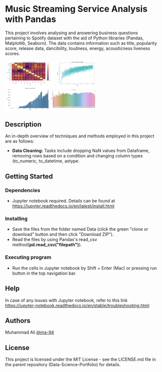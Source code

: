 # Music Streaming Service Analysis with Pandas

This project involves analysing and answering business questions pertaining to Spotify dataset with the aid of Python libraries (Pandas, Matplotlib, Seaborn). The data contains information such as title, popularity score, release data, dancibility, loudness, energy, acousticness liveness scores.


<img
  src="https://github.com/ma-94/Data-Science-Portfolio/blob/main/Music%20Streaming%20Service%20EDA/Poster.png"
  alt="Alt text"
  title="Data Visualisation"
  style="display: inline-block; margin: 0 auto; max-width: 300px">


## Description

An in-depth overview of techniques and methods employed in this project are as follows:
- **Data Cleaning:** Tasks include dropping NaN values from Dataframe, removing rows based on a condition and changing column types (to_numeric, to_datetime, astype.

## Getting Started

### Dependencies

* Jupyter notebook required. Details can be found at https://jupyter.readthedocs.io/en/latest/install.html 

### Installing

* Save the files from the folder named Data (click the green "clone or download" button and then click "Download ZIP").
* Read the files by using Pandas's read_csv method(**pd.read_csv("filepath")**).

### Executing program

* Run the cells in Jupyter notebook by Shift + Enter (Mac) or pressing run button in the top navigation bar.

## Help

In case of any issues with Jupyter notebook, refer to this link https://jupyter-notebook.readthedocs.io/en/stable/troubleshooting.html

## Authors

Muhammad Ali
[@ma-94](https://www.linkedin.com/in/muhammadali7/)

## License

This project is licensed under the MIT License - see the LICENSE.md file in the parent repository (Data-Science-Portfolio) for details.

